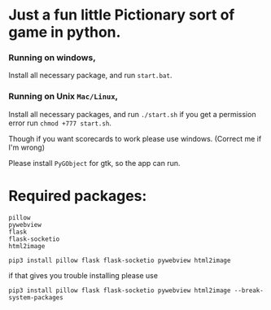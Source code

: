 # Just a fun little Pictionary sort of game in python.

### Running on windows,

Install all necessary package, and run `start.bat`.

### Running on Unix `Mac/Linux`,

Install all necessary packages, and run `./start.sh` if you get a permission error run `chmod +777 start.sh`.

Though if you want scorecards to work please use windows. (Correct me if I'm wrong)

Please install ```PyGObject``` for gtk, so the app can run.

# Required packages:
```
pillow
pywebview
flask
flask-socketio
html2image
```

`pip3 install pillow flask flask-socketio pywebview html2image`

if that gives you trouble installing please use

`pip3 install pillow flask flask-socketio pywebview html2image --break-system-packages`